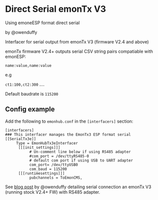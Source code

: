 # Direct Serial emonTx V3

Using emoneESP format direct serial

by @owenduffy

Interfacer for serial output from emonTx V3 (firmware V2.4 and above)

emonTx firmware V2.4+ outputs serial CSV string pairs compatiable with emonESP:

`name:value,name:value`

e.g

`ct1:100,ct2:300` ....

Default baudrate is `115200`


## Config example

Add the following to `emonhub.conf` in the `[interfacers]` section:


```
[interfacers]
### This interfacer manages the EmonTx3 ESP format serial
[[SerialTx3e]]
     Type = EmonHubTx3eInterfacer
      [[[init_settings]]]
           # Un-comment line below if using RS485 adapter
           #com_port = /dev/ttyRS485-0
           # default com port if using USB to UART adapter
           com_port= /dev/ttyUSB0
           com_baud = 115200
      [[[runtimesettings]]]
           pubchannels = ToEmonCMS,
```

See [blog post](http://owenduffy.net/blog/?p=9942) by @owenduffy detailing serial connection an emonTx V3 (running stock V2.4+ FW) with RS485 adapter.

